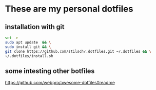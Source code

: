 # These are my personal dotfiles
## installation with git

```bash
set -e
sudo apt update  && \
sudo install git && \
git clone https://github.com/stilsch/.dotfiles.git ~/.dotfiles && \
~/.dotfiles/install.sh
```

## some intesting other botfiles
https://github.com/webpro/awesome-dotfiles#readme
